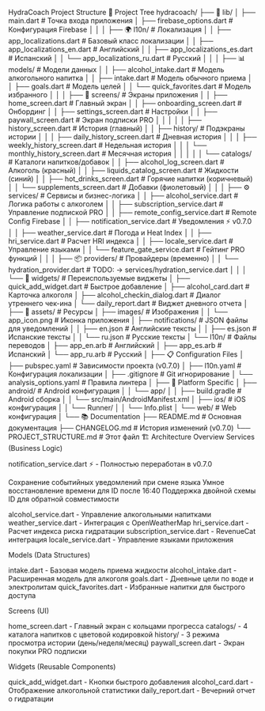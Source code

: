HydraCoach Project Structure
📁 Project Tree
hydracoach/
├── 📱 lib/
│   ├── main.dart                          # Точка входа приложения
│   ├── firebase_options.dart              # Конфигурация Firebase
│   │
│   ├── 🌍 l10n/                          # Локализация
│   │   ├── app_localizations.dart         # Базовый класс локализации
│   │   ├── app_localizations_en.dart      # Английский
│   │   ├── app_localizations_es.dart      # Испанский
│   │   └── app_localizations_ru.dart      # Русский
│   │
│   ├── 📊 models/                        # Модели данных
│   │   ├── alcohol_intake.dart            # Модель алкогольного напитка
│   │   ├── intake.dart                    # Модель обычного приема
│   │   ├── goals.dart                     # Модель целей
│   │   └── quick_favorites.dart           # Модель избранного
│   │
│   ├── 🎨 screens/                       # Экраны приложения
│   │   ├── home_screen.dart              # Главный экран
│   │   ├── onboarding_screen.dart        # Онбординг
│   │   ├── settings_screen.dart          # Настройки
│   │   ├── paywall_screen.dart           # Экран подписки PRO
│   │   │
│   │   ├── history_screen.dart           # История (главный)
│   │   ├── history/                      # Подэкраны истории
│   │   │   ├── daily_history_screen.dart # Дневная история
│   │   │   ├── weekly_history_screen.dart # Недельная история
│   │   │   └── monthly_history_screen.dart # Месячная история
│   │   │
│   │   └── catalogs/                     # Каталоги напитков/добавок
│   │       ├── alcohol_log_screen.dart   # Алкоголь (красный)
│   │       ├── liquids_catalog_screen.dart # Жидкости (синий)
│   │       ├── hot_drinks_screen.dart    # Горячие напитки (коричневый)
│   │       └── supplements_screen.dart   # Добавки (фиолетовый)
│   │
│   ├── ⚙️ services/                      # Сервисы и бизнес-логика
│   │   ├── alcohol_service.dart          # Логика работы с алкоголем
│   │   ├── subscription_service.dart     # Управление подпиской PRO
│   │   ├── remote_config_service.dart    # Remote Config Firebase
│   │   ├── notification_service.dart     # Уведомления ⚡ v0.7.0
│   │   ├── weather_service.dart          # Погода и Heat Index
│   │   ├── hri_service.dart             # Расчет HRI индекса
│   │   ├── locale_service.dart           # Управление языками
│   │   └── feature_gate_service.dart     # Гейтинг PRO функций
│   │
│   ├── 📦 providers/                     # Провайдеры (временно)
│   │   └── hydration_provider.dart       # TODO: → services/hydration_service.dart
│   │
│   └── 🧩 widgets/                       # Переиспользуемые виджеты
│       ├── quick_add_widget.dart         # Быстрое добавление
│       ├── alcohol_card.dart             # Карточка алкоголя
│       ├── alcohol_checkin_dialog.dart   # Диалог утреннего чек-ина
│       └── daily_report.dart             # Виджет дневного отчета
│
├── 🎨 assets/                            # Ресурсы
│   ├── images/                           # Изображения
│   │   └── app_icon.png                  # Иконка приложения
│   ├── notifications/                    # JSON файлы для уведомлений
│   │   ├── en.json                       # Английские тексты
│   │   ├── es.json                       # Испанские тексты
│   │   └── ru.json                       # Русские тексты
│   └── l10n/                             # Файлы переводов
│       ├── app_en.arb                    # Английский
│       ├── app_es.arb                    # Испанский
│       └── app_ru.arb                    # Русский
│
├── 📋 Configuration Files
│   ├── pubspec.yaml                      # Зависимости проекта (v0.7.0)
│   ├── l10n.yaml                         # Конфигурация локализации
│   ├── .gitignore                        # Git игнорирование
│   └── analysis_options.yaml             # Правила линтера
│
├── 📱 Platform Specific
│   ├── android/                          # Android конфигурация
│   │   └── app/
│   │       ├── build.gradle              # Android сборка
│   │       └── src/main/AndroidManifest.xml
│   ├── ios/                              # iOS конфигурация
│   │   └── Runner/
│   │       └── Info.plist
│   └── web/                              # Web конфигурация
│
└── 📚 Documentation
    ├── README.md                          # Основная документация
    ├── CHANGELOG.md                       # История изменений (v0.7.0)
    └── PROJECT_STRUCTURE.md              # Этот файл
🏗️ Architecture Overview
Services (Business Logic)

notification_service.dart ⚡ - Полностью переработан в v0.7.0

Сохранение событийных уведомлений при смене языка
Умное восстановление времени для ID после 16:40
Поддержка двойной схемы ID для обратной совместимости


alcohol_service.dart - Управление алкогольными напитками
weather_service.dart - Интеграция с OpenWeatherMap
hri_service.dart - Расчет индекса риска гидратации
subscription_service.dart - RevenueCat интеграция
locale_service.dart - Управление языками приложения

Models (Data Structures)

intake.dart - Базовая модель приема жидкости
alcohol_intake.dart - Расширенная модель для алкоголя
goals.dart - Дневные цели по воде и электролитам
quick_favorites.dart - Избранные напитки для быстрого доступа

Screens (UI)

home_screen.dart - Главный экран с кольцами прогресса
catalogs/ - 4 каталога напитков с цветовой кодировкой
history/ - 3 режима просмотра истории (день/неделя/месяц)
paywall_screen.dart - Экран покупки PRO подписки

Widgets (Reusable Components)

quick_add_widget.dart - Кнопки быстрого добавления
alcohol_card.dart - Отображение алкогольной статистики
daily_report.dart - Вечерний отчет о гидратации